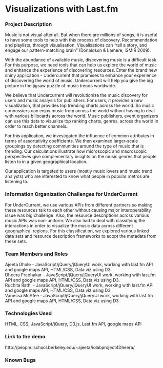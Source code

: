 

<h1>Visualizations with Last.fm</h1>

<h3>Project Description</h3>
<p>Music is not visual after all. But when there are millions of songs, it is useful to have some tools to help with this process of discovery. Recommendation and playlists, through visualisation. Visualisations can “tell a story, and engage our pattern-matching brain” (Donaldson & Lamere, ISMIR 2009).




</p>
<p>With the abundance of available music, discovering music is a difficult task. For this purpose, we need tools that can help us explore the world of music and enhance the experience of discovering resources. Enter the brand new shiny application - Undercurrent that promises to enhance your experience of discovering the world of music. Undercurrent will help you give the big picture in the jigsaw puzzle of music trends worldwide.</p>
<p>We believe that Undercurrent will revolutionize the music discovery for users and music analysis for publishers. For users, it provides a new visualization, that provides top trending charts across the world. So music connossiers can enjoy music from across the world without having to deal with various billboards across the world. Music publishers, event organizers can use this data to visualize top ranking charts, genres, across the world in order to reach better channels.</p>

<p>For this application, we investigated the influence of common attributes in terms of 
assortativity coefficients. We then examined larger-scale groupings 
by detecting communities around the type of music that is trending. Our calculations illustrate 
how microscopic and macroscopic perspectives give complementary insights on the music genres that people listen to in a given geographical location.
</p>


<p>Our application is targeted to users (mostly music lovers and music trend analysts) who are interested to know what people in popular metros are listening to.</p>
<h3>Information Organization Challenges for UnderCurrent</h3>


<p>For UnderCurrent, we use various APIs from different partners so making these resources talk to each other without causing major interoperability issue was big challenge. Also, the resource descriptions across various music APIs was non-uniform. We also had to deal with classifying the interactions in order to visualize the music data across different geographical regions. For this classification, we explored various linked data sets and resource description frameworks to adopt the metadata from these sets.</p>

<h3>Team Members and Roles</h3>
<p>Ajeeta Dhole - JavaScript/jQuery/jQueryUI work, working with last.fm API and google maps API, HTML/CSS, Data viz using D3 <br/>
Dheera Prabhakar - JavaScript/jQuery/jQueryUI work, working with last.fm API and google maps API, HTML/CSS, Data viz using D3.<br />
Ruchita Rathi - JavaScript/jQuery/jQueryUI work, working with last.fm API and google maps API, HTML/CSS, Data viz using D3<br />
Vanessa McAfee - JavaScript/jQuery/jQueryUI work, working with last.fm API and google maps API, HTML/CSS, Data viz using D3</p>

<h3>Technologies Used</h3>
<p>HTML, CSS, JavaScript/jQuery, D3.js, Last.fm API, google maps API</p>

<h3>Link to the demo</h3>
<p>http://people.ischool.berkeley.edu/~ajeeta/iolabproject4Dheera/</p>

<h3>Known Bugs</h3>
<p></p>